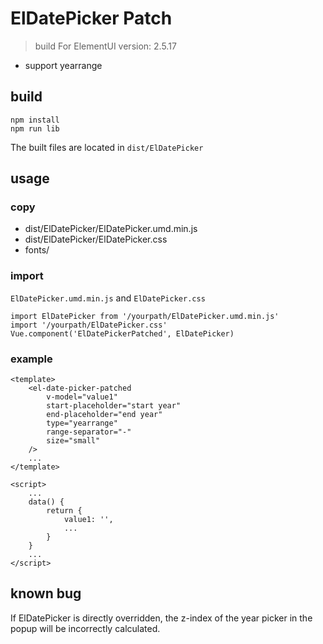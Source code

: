 # ElDatePicker Patch

> build For ElementUI version: 2.5.17

+ support yearrange

## build

```
npm install
npm run lib
```

The built files are located in `dist/ElDatePicker`

## usage

### copy

+ dist/ElDatePicker/ElDatePicker.umd.min.js
+ dist/ElDatePicker/ElDatePicker.css
+ fonts/

### import
`ElDatePicker.umd.min.js` and `ElDatePicker.css`

```
import ElDatePicker from '/yourpath/ElDatePicker.umd.min.js'
import '/yourpath/ElDatePicker.css'
Vue.component('ElDatePickerPatched', ElDatePicker)
```

### example

```
<template>
    <el-date-picker-patched
        v-model="value1"
        start-placeholder="start year"
        end-placeholder="end year"
        type="yearrange"
        range-separator="-"
        size="small"
    />
    ...
</template>

<script>
    ...
    data() {
        return {
            value1: '',
            ...
        }
    }
    ...
</script>
```

## known bug
If ElDatePicker is directly overridden, the z-index of the year picker in the popup will be incorrectly calculated.
